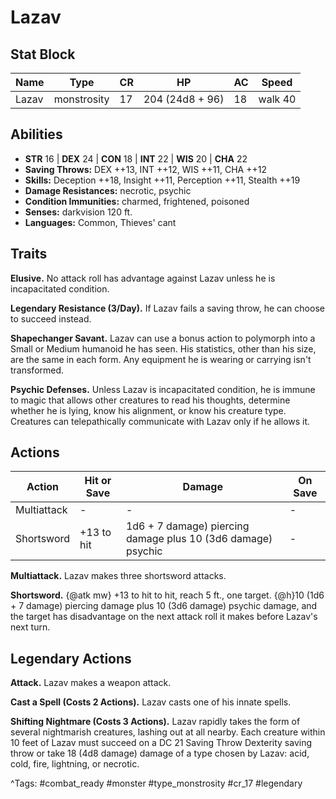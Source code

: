 # Lazav

## Stat Block

| Name | Type | CR | HP | AC | Speed |
|------|------|----|----|----|-------|
| Lazav | monstrosity | 17 | 204 (24d8 + 96) | 18 | walk 40 |

## Abilities

- **STR** 16 | **DEX** 24 | **CON** 18 | **INT** 22 | **WIS** 20 | **CHA** 22
- **Saving Throws:** DEX ++13, INT ++12, WIS ++11, CHA ++12  
- **Skills:** Deception ++18, Insight ++11, Perception ++11, Stealth ++19  
- **Damage Resistances:** necrotic, psychic  
- **Condition Immunities:** charmed, frightened, poisoned  
- **Senses:** darkvision 120 ft.  
- **Languages:** Common, Thieves' cant

## Traits

**Elusive.** No attack roll has advantage against Lazav unless he is incapacitated condition.

**Legendary Resistance (3/Day).** If Lazav fails a saving throw, he can choose to succeed instead.

**Shapechanger Savant.** Lazav can use a bonus action to polymorph into a Small or Medium humanoid he has seen. His statistics, other than his size, are the same in each form. Any equipment he is wearing or carrying isn't transformed.

**Psychic Defenses.** Unless Lazav is incapacitated condition, he is immune to magic that allows other creatures to read his thoughts, determine whether he is lying, know his alignment, or know his creature type. Creatures can telepathically communicate with Lazav only if he allows it.


## Actions

| Action | Hit or Save | Damage | On Save |
|--------|--------------|--------|----------|
| Multiattack | - | - | - |
| Shortsword | +13 to hit | 1d6 + 7 damage) piercing damage plus 10 (3d6 damage) psychic | - |

**Multiattack.** Lazav makes three shortsword attacks.

**Shortsword.** {@atk mw} +13 to hit to hit, reach 5 ft., one target. {@h}10 (1d6 + 7 damage) piercing damage plus 10 (3d6 damage) psychic damage, and the target has disadvantage on the next attack roll it makes before Lazav's next turn.

## Legendary Actions

**Attack.** Lazav makes a weapon attack.

**Cast a Spell (Costs 2 Actions).** Lazav casts one of his innate spells.

**Shifting Nightmare (Costs 3 Actions).** Lazav rapidly takes the form of several nightmarish creatures, lashing out at all nearby. Each creature within 10 feet of Lazav must succeed on a DC 21 Saving Throw Dexterity saving throw or take 18 (4d8 damage) damage of a type chosen by Lazav: acid, cold, fire, lightning, or necrotic.



^Tags: #combat_ready #monster #type_monstrosity #cr_17 #legendary